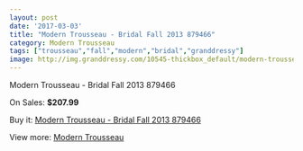 ```yaml
---
layout: post
date: '2017-03-03'
title: "Modern Trousseau - Bridal Fall 2013 879466"
category: Modern Trousseau
tags: ["trousseau","fall","modern","bridal","granddressy"]
image: http://img.granddressy.com/10545-thickbox_default/modern-trousseau-bridal-fall-2013-879466.jpg
---
```

Modern Trousseau - Bridal Fall 2013 879466

On Sales: **$207.99**
<a href="https://www.granddressy.com/en/modern-trousseau/9667-modern-trousseau-bridal-fall-2013-879466.html"><amp-img layout="responsive" width="600" height="600" src="//img.granddressy.com/10545-thickbox_default/modern-trousseau-bridal-fall-2013-879466.jpg" alt="Modern Trousseau - Bridal Fall 2013 879466 0" /></a>

Buy it: [Modern Trousseau - Bridal Fall 2013 879466](https://www.granddressy.com/en/modern-trousseau/9667-modern-trousseau-bridal-fall-2013-879466.html "Modern Trousseau - Bridal Fall 2013 879466")

View more: [Modern Trousseau](https://www.granddressy.com/en/261-modern-trousseau "Modern Trousseau")